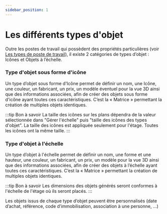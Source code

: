 ```yaml
---
sidebar_position: 1
---
```

# Les différents types d'objet

Outre les postes de travail qui possèdent des propriétés particulières (voir [Les types de poste de travail](/docs/workplacetype)), il existe 2 catégories de types d’objet : Icônes et Objets à l’échelle.

### Type d'objet sous forme d'icône

Un type d’objet sous forme d'Icône permet de définir un nom, une Icône, une couleur, un fabricant, un prix, un modèle éventuel pour la vue 3D ainsi que des informations associées, afin de créer des objets sous forme d'icône ayant toutes ces caractéristiques. C’est la « Matrice » permettant la création de multiples objets identiques.

:::tip Bon à savoir
La taille des icônes sur les plans dépendra de la valeur sélectionnée dans "Gérer l'échelle" puis "taille des icônes des types d'objet". La taille des icônes est appliquée seulement pour l'étage. Toutes les icônes ont la même taille.
:::

### Type d'objet à l'échelle

Un type d’objet à l'échelle permet de définir un nom, une forme et une hauteur, une couleur, un fabricant, un prix, un modèle pour la vue 3D ainsi que des informations associées, afin de créer des objets à l’échelle ayant toutes ces caractéristiques. C’est la « Matrice » permettant la création de multiples objets identiques.

:::tip Bon à savoir
Les dimensions des objets générés seront conformes à l'échelle de l'étage où ils seront placés.
:::

Les objets issus de chaque type d’objet peuvent être personnalisés (date d’achat, référence, code d’immobilisation, association à une personne, …)
